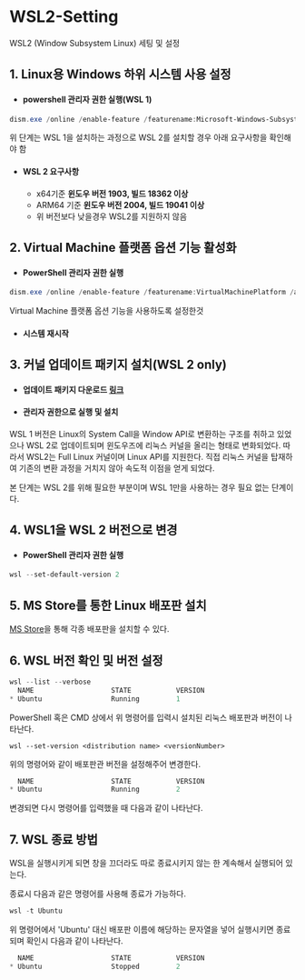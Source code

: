 # WSL2-Setting
WSL2 (Window Subsystem Linux) 세팅 및 설정



## 1. Linux용 Windows 하위 시스템 사용 설정

- #### powershell 관리자 권한 실행(WSL 1)

```powershell
dism.exe /online /enable-feature /featurename:Microsoft-Windows-Subsystem-Linux /all /norestart
```

위 단계는 WSL 1을 설치하는 과정으로 WSL 2를 설치할 경우 아래 요구사항을 확인해야 함

- #### WSL 2 요구사항
  - x64기준 **윈도우 버전 1903, 빌드 18362 이상**
  - ARM64 기준 **윈도우 버전 2004, 빌드 19041 이상**
  - 위 버전보다 낮을경우 WSL2를 지원하지 않음



## 2. Virtual Machine 플랫폼 옵션 기능 활성화

- #### PowerShell 관리자 권한 실행

```powershell
dism.exe /online /enable-feature /featurename:VirtualMachinePlatform /all /norestart
```

Virtual Machine 플랫폼 옵션 기능을 사용하도록 설정한것

- #### 시스템 재시작



## 3. 커널 업데이트 패키지 설치(WSL 2 only)

- #### 업데이트 패키지 다운로드 [링크](https://wslstorestorage.blob.core.windows.net/wslblob/wsl_update_x64.msi)

- #### 관리자 권한으로 실행 및 설치

WSL 1 버전은 Linux의 System Call을 Window API로 변환하는 구조를 취하고 있었으나 WSL 2로 업데이트되며 윈도우즈에 리눅스 커널을 올리는 형태로 변화되었다. 따라서 WSL2는 Full Linux 커널이며 Linux API를 지원한다. 직접 리눅스 커널을 탑재하여 기존의 변환 과정을 거치지 않아 속도적 이점을 얻게 되었다.

본 단계는 WSL 2를 위해 필요한 부분이며 WSL 1만을 사용하는 경우 필요 없는 단계이다.



## 4. WSL1을 WSL 2 버전으로 변경

- #### PowerShell 관리자 권한 실행

```powershell
wsl --set-default-version 2
```



## 5. MS Store를 통한 Linux 배포판 설치

[MS Store](https://aka.ms/wslstore)을 통해 각종 배포판을 설치할 수 있다.



## 6. WSL 버전 확인 및 버전 설정

```powershell
wsl --list --verbose
  NAME                   STATE           VERSION
* Ubuntu                 Running         1
```

PowerShell 혹은 CMD 상에서 위 명령어를 입력시 설치된 리눅스 배포판과 버전이 나타난다.

```
wsl --set-version <distribution name> <versionNumber>
```

위의 명령어와 같이 배포판관 버전을 설정해주어 변경한다.

```powershell
  NAME                   STATE           VERSION
* Ubuntu                 Running         2
```

변경되면 다시 명령어를 입력했을 때 다음과 같이 나타난다.



## 7. WSL 종료 방법

WSL을 실행시키게 되면 창을 끄더라도 따로 종료시키지 않는 한 계속해서 실행되어 있는다.

종료시 다음과 같은 명령어를 사용해 종료가 가능하다.

```powershell
wsl -t Ubuntu
```

위 명령어에서 'Ubuntu' 대신 배포판 이름에 해당하는 문자열을 넣어 실행시키면 종료되며 확인시 다음과 같이 나타난다.

```powershell
  NAME                   STATE           VERSION
* Ubuntu                 Stopped         2
```